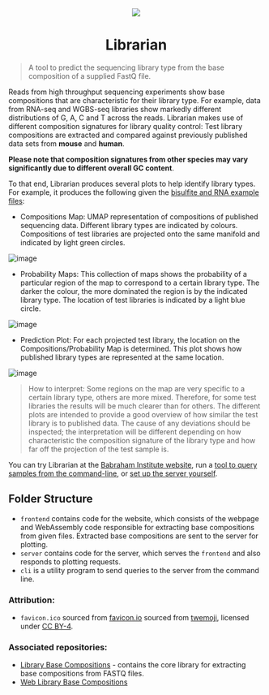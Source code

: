 <center>
<img src="frontend/static/favicon.ico" />

# Librarian 
</center>

> A tool to predict the sequencing library type from the base composition of a supplied FastQ file.

Reads from high throughput sequencing experiments show base compositions that are characteristic for their library type. For example, data from RNA-seq and WGBS-seq libraries show markedly different distributions of G, A, C and T across the reads. Librarian makes use of different composition signatures for library quality control: Test library compositions are extracted and compared against previously published data sets from **mouse** and **human**.

**Please note that composition signatures from other species may vary significantly due to different overall GC content**.

To that end, Librarian produces several plots to help identify library types. For example, it produces the following given the [bisulfite and RNA example files](frontend/example_inputs/):

- Compositions Map: UMAP representation of compositions of published sequencing data. Different library types are indicated by colours. Compositions of test libraries are projected onto the same manifold and indicated by light green circles.

![image](https://user-images.githubusercontent.com/51814158/176667487-9b08e975-d629-40ae-b441-7a6a8ca469c6.png)


- Probability Maps: This collection of maps shows the probability of a particular region of the map to correspond to a certain library type. The darker the colour, the more dominated the region is by the indicated library type. The location of test libraries is indicated by a light blue circle.

![image](https://user-images.githubusercontent.com/51814158/176667516-5bc13283-46a5-4d8e-ac79-78539409b53b.png)


- Prediction Plot: For each projected test library, the location on the Compositions/Probability Map is determined. This plot shows how published library types are represented at the same location.

![image](https://user-images.githubusercontent.com/51814158/176667561-0d5cd83d-bf7f-4df5-ac55-5cc4af0c99ce.png)

> How to interpret: Some regions on the map are very specific to a certain library type, others are more mixed. Therefore, for some test libraries the results will be much clearer than for others. The different plots are intended to provide a good overview of how similar the test library is to published data. The cause of any deviations should be inspected; the interpretation will be different depending on how characteristic the composition signature of the library type and how far off the projection of the test sample is.

You can try Librarian at the [Babraham Institute website](https://www.bioinformatics.babraham.ac.uk/librarian/), run a [tool to query samples from the command-line](cli/README.md), or [set up the server yourself](server/README.md).

## Folder Structure
- `frontend` contains code for the website, which consists of the webpage and WebAssembly code responsible for extracting base compositions from given files. Extracted base compositions are sent to the server for plotting.
- `server` contains code for the server, which serves the `frontend` and also responds to plotting requests.
- `cli` is a utility program to send queries to the server from the command line.

### Attribution:
- `favicon.ico` sourced from [favicon.io](https://favicon.io/emoji-favicons/books) sourced from [twemoji](https://twemoji.twitter.com/), licensed under [CC BY-4](https://creativecommons.org/licenses/by/4.0/).

### Associated repositories:
- [Library Base Compositions](https://github.com/ChristelKrueger/Library_Base_Compositions) - contains the core library for extracting base compositions from FASTQ files.
- [Web Library Base Compositions](https://github.com/DesmondWillowbrook/Web_Library_Base_Compositions)
